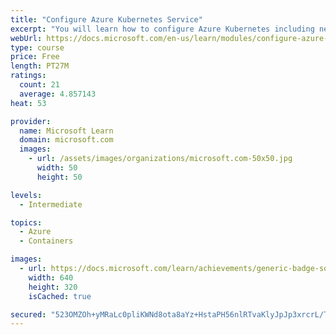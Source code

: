 ```yaml
---
title: "Configure Azure Kubernetes Service"
excerpt: "You will learn how to configure Azure Kubernetes including networking, storage, and scaling."
webUrl: https://docs.microsoft.com/en-us/learn/modules/configure-azure-kubernetes-service/
type: course
price: Free
length: PT27M
ratings:
  count: 21
  average: 4.857143
heat: 53

provider:
  name: Microsoft Learn
  domain: microsoft.com
  images:
    - url: /assets/images/organizations/microsoft.com-50x50.jpg
      width: 50
      height: 50

levels:
  - Intermediate

topics:
  - Azure
  - Containers

images:
  - url: https://docs.microsoft.com/learn/achievements/generic-badge-social.png
    width: 640
    height: 320
    isCached: true

secured: "523OMZOh+yMRaLc0pliKWNd8ota8aYz+HstaPH56nlRTvaKlyJpJp3xrcrL/Tk8wjt+p1/Ero5NZYQO4l+CL+/r1qCEc37IPvew+IDzF9LUwhycDx0V+kOsdHiEBxktdlo68dfpdj9oh5q1kpdz0rnmzRNPA1Khb6YO4g8wde2YwbBW/cBjtfIHw8+5f6qRBk6cGYWxCqxzXPVNCef+3i9DY8U1J46dAI1Oi/nYlAsNBpxUeaOtJcGVe73cnpXqGdZpJaSH6omccc9gHaOD/GbeWIsKERw1Jnj5/saQK/HmXVBfs91uVtkixha4jFaDDIJU5QI1MonQGtzLBzcenmM7+yEk72ZP3XE4eQzu9kNS2WK0dreBzm/B+8kteVmAKj0SR58/3CU4RV8TJryINFa8buCvBOKKhpLQhNYxpm7o=;9LiIhxZcZH6gv4/ugy3hGg=="
---
```


